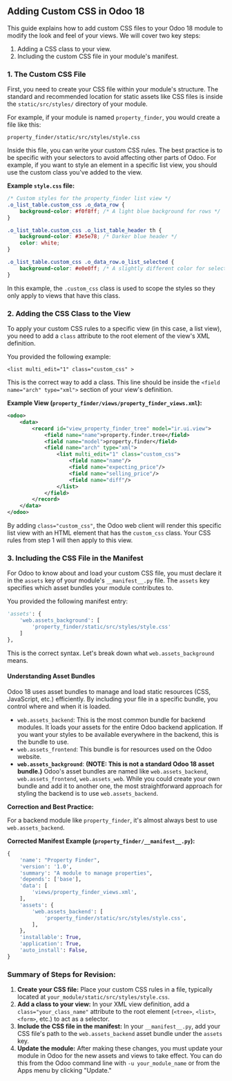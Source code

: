 

## Adding Custom CSS in Odoo 18

This guide explains how to add custom CSS files to your Odoo 18 module to modify the look and feel of your views. We will cover two key steps:

1.  Adding a CSS class to your view.
2.  Including the custom CSS file in your module's manifest.

### 1\. The Custom CSS File

First, you need to create your CSS file within your module's structure. The standard and recommended location for static assets like CSS files is inside the `static/src/styles/` directory of your module.

For example, if your module is named `property_finder`, you would create a file like this:

`property_finder/static/src/styles/style.css`

Inside this file, you can write your custom CSS rules. The best practice is to be specific with your selectors to avoid affecting other parts of Odoo. For example, if you want to style an element in a specific list view, you should use the custom class you've added to the view.

**Example `style.css` file:**

```css
/* Custom styles for the property_finder list view */
.o_list_table.custom_css .o_data_row {
    background-color: #f0f8ff; /* A light blue background for rows */
}

.o_list_table.custom_css .o_list_table_header th {
    background-color: #3e5e78; /* Darker blue header */
    color: white;
}

.o_list_table.custom_css .o_data_row.o_list_selected {
    background-color: #e0e0ff; /* A slightly different color for selected rows */
}
```

In this example, the `.custom_css` class is used to scope the styles so they only apply to views that have this class.

### 2\. Adding the CSS Class to the View

To apply your custom CSS rules to a specific view (in this case, a list view), you need to add a `class` attribute to the root element of the view's XML definition.

You provided the following example:

`<list multi_edit="1" class="custom_css" >`

This is the correct way to add a class. This line should be inside the `<field name="arch" type="xml">` section of your view's definition.

**Example View (`property_finder/views/property_finder_views.xml`):**

```xml
<odoo>
    <data>
        <record id="view_property_finder_tree" model="ir.ui.view">
            <field name="name">property.finder.tree</field>
            <field name="model">property.finder</field>
            <field name="arch" type="xml">
                <list multi_edit="1" class="custom_css">
                    <field name="name"/>
                    <field name="expecting_price"/>
                    <field name="selling_price"/>
                    <field name="diff"/>
                </list>
            </field>
        </record>
    </data>
</odoo>
```

By adding `class="custom_css"`, the Odoo web client will render this specific list view with an HTML element that has the `custom_css` class. Your CSS rules from step 1 will then apply to this view.

### 3\. Including the CSS File in the Manifest

For Odoo to know about and load your custom CSS file, you must declare it in the `assets` key of your module's `__manifest__.py` file. The `assets` key specifies which asset bundles your module contributes to.

You provided the following manifest entry:

```python
'assets': {
    'web.assets_background': [
        'property_finder/static/src/styles/style.css'
    ]
},
```

This is the correct syntax. Let's break down what `web.assets_background` means.

#### Understanding Asset Bundles

Odoo 18 uses asset bundles to manage and load static resources (CSS, JavaScript, etc.) efficiently. By including your file in a specific bundle, you control where and when it is loaded.

  * `web.assets_backend`: This is the most common bundle for backend modules. It loads your assets for the entire Odoo backend application. If you want your styles to be available everywhere in the backend, this is the bundle to use.
  * `web.assets_frontend`: This bundle is for resources used on the Odoo website.
  * **`web.assets_background`**: **(NOTE: This is not a standard Odoo 18 asset bundle.)** Odoo's asset bundles are named like `web.assets_backend`, `web.assets_frontend`, `web.assets_web`. While you could create your own bundle and add it to another one, the most straightforward approach for styling the backend is to use `web.assets_backend`.

**Correction and Best Practice:**

For a backend module like `property_finder`, it's almost always best to use `web.assets_backend`.

**Corrected Manifest Example (`property_finder/__manifest__.py`):**

```python
{
    'name': "Property Finder",
    'version': '1.0',
    'summary': "A module to manage properties",
    'depends': ['base'],
    'data': [
        'views/property_finder_views.xml',
    ],
    'assets': {
        'web.assets_backend': [
            'property_finder/static/src/styles/style.css',
        ],
    },
    'installable': True,
    'application': True,
    'auto_install': False,
}
```

### Summary of Steps for Revision:

1.  **Create your CSS file:** Place your custom CSS rules in a file, typically located at `your_module/static/src/styles/style.css`.
2.  **Add a class to your view:** In your XML view definition, add a `class="your_class_name"` attribute to the root element (`<tree>`, `<list>`, `<form>`, etc.) to act as a selector.
3.  **Include the CSS file in the manifest:** In your `__manifest__.py`, add your CSS file's path to the `web.assets_backend` asset bundle under the `assets` key.
4.  **Update the module:** After making these changes, you must update your module in Odoo for the new assets and views to take effect. You can do this from the Odoo command line with `-u your_module_name` or from the Apps menu by clicking "Update."